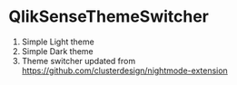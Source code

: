 # QlikSenseThemeSwitcher
1. Simple Light theme
2. Simple Dark theme
3. Theme switcher updated from https://github.com/clusterdesign/nightmode-extension
